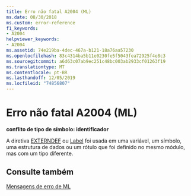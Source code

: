 ```yaml
---
title: Erro não fatal A2004 (ML)
ms.date: 08/30/2018
ms.custom: error-reference
f1_keywords:
- A2004
helpviewer_keywords:
- A2004
ms.assetid: 74e219ba-4dec-467a-b121-18a76aa57230
ms.openlocfilehash: 83c4314ba5b11e0230fe5f5043fea72925f4e8c3
ms.sourcegitcommit: a6d63c07ab9ec251c48bc003ab2933cf01263f19
ms.translationtype: MT
ms.contentlocale: pt-BR
ms.lasthandoff: 12/05/2019
ms.locfileid: "74856807"
---
```

# <a name="ml-nonfatal-error-a2004"></a>Erro não fatal A2004 (ML)

**conflito de tipo de símbolo: identificador**

A diretiva [EXTERNDEF](../../assembler/masm/externdef.md) ou [Label](../../assembler/masm/label-masm.md) foi usada em uma variável, um símbolo, uma estrutura de dados ou um rótulo que foi definido no mesmo módulo, mas com um tipo diferente.

## <a name="see-also"></a>Consulte também

[Mensagens de erro de ML](../../assembler/masm/ml-error-messages.md)<br/>